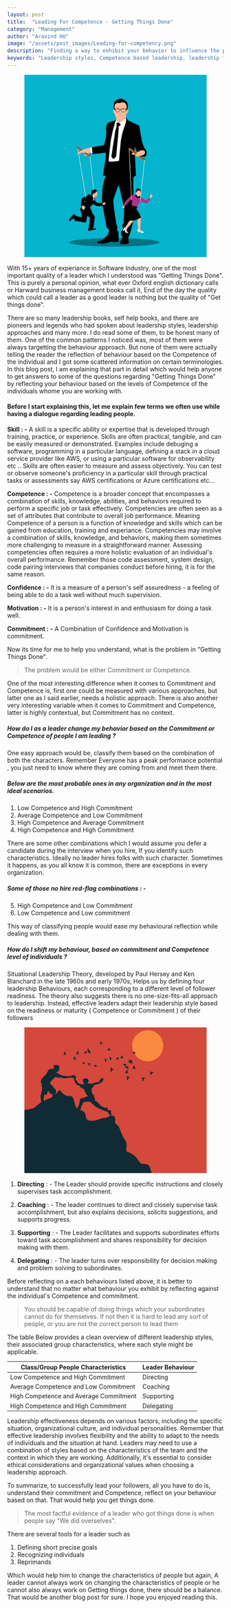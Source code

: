 ```yaml
---
layout: post
title:  "Leading For Competence - Getting Things Done"
category: "Management"
author: "Aravind HU"
image: "/assets/post_images/Leading-for-competency.png"
description: "Finding a way to exhibit your behavior to influence the performance of an individual based on his Competence"
keywords: "Leadership styles, Competence based leadership, leadership for Competence"
---
```


<figure class="figure w-50 float-left m-3 col-3">
    <img src="/assets/post_images/Leading-for-competency.png" class="figure-img img-fluid rounded img-thumbnail" alt="Leading For Competence - Getting Things Done">
</figure>

With 15+ years of experiance in Software Industry, one of the most important quality of a leader which I understood was "Getting Things Done". This is purely a personal opinion, what ever Oxford english dictionary calls or Harward business management books call it, End of the day the quality which could call a leader as a good leader is nothing but the quality of "Get things done".

There are so many leadership books, self help books, and there are pioneers and legends who had spoken about leadership styles, leadership approaches and many more. I do read some of them, to be honest many of them. One of the common patterns I noticed was, most of them were always targetting the behaviour approach. But none of them were actually telling the reader the reflection of behaviour based on the Competence of the individual and I got some scattered information on certain terminologies. In this blog post, I am explaining that part in detail which would help anyone to get answers to some of the questions regarding "Getting Things Done" by reflecting your behaviour based on the levels of Competence of the individuals whome you are working with.

#### Before I start explaining this, let me explain few terms we often use while having a dialogue regarding leading people.

**Skill : -** A skill is a specific ability or expertise that is developed through training, practice, or experience. Skills are often practical, tangible, and can be easily measured or demonstrated. Examples include debuging a software, programming in a particular language, defining a stack in a cloud service provider like AWS, or using a particular software for observability etc .. Skills are often easier to measure and assess objectively. You can test or observe someone's proficiency in a particular skill through practical tasks or assessments say AWS certifications or Azure certifications etc...

**Competence : -** Competence is a broader concept that encompasses a combination of skills, knowledge, abilities, and behaviors required to perform a specific job or task effectively. Competencies are often seen as a set of attributes that contribute to overall job performance. Meaning Competence of a person is a function of knowledge and skills which can be gained from education, training and experiance. Competencies may involve a combination of skills, knowledge, and behaviors, making them sometimes more challenging to measure in a straightforward manner. Assessing competencies often requires a more holistic evaluation of an individual's overall performance. Remember those code assessment, system design, code pairing interviews that companies conduct before hiring, it is for the same reason.

**Confidence : -** It is a measure of a person's self assuredness - a feeling of being able to do a task well without much supervision.

**Motivation : -** It is a person's interest in and enthusiasm for doing a task well.

**Commitment : -** A Combination of Confidence and Motivation is commitment.

  
Now its time for me to help you understand, what is the problem in "Getting Things Done".

> The problem would be either Commitment or Competence.

One of the most interesting difference when it comes to Commitment and Competence is, first one could be measured with various approaches, but latter one as I said earlier, needs a holistic approach. There is also another very interesting variable when it comes to Commitment and Competence, latter is highly contextual, but Commitment has no context.

##### How do I as a leader change my behavior based on the Commitment or Competence of people I am leading ?

One easy approach would be, classify them based on the combination of both the characters. Remember Everyone has a peak performance potential , you just need to know where they are coming from and meet them there.

##### Below are the most probable ones in any organization and in the most ideal scenarios.

1. Low Competence and High Commitment
2. Average Competence and Low Commitment
3. High Competence and Average Commitment
4. High Competence and High Commitment

There are some other combinations which I would assume you defer a candidate during the interview when you hire, If you identify such characteristics. Ideally no leader hires folks with such character. Sometimes it happens, as you all know it is common, there are exceptions in every organization.

##### Some of those no hire red-flag combinations : -

5. High Competence and Low Commitment
6. Low Competence and Low commitment

This way of classifying people would ease my behavioural reflection while dealing with them.

##### How do I shift my behaviour, based on commitment and Competence level of individuals ?

Situational Leadership Theory, developed by Paul Hersey and Ken Blanchard in the late 1960s and early 1970s, Helps us by defining four leadership Behaviours, each corresponding to a different level of follower readiness. The theory also suggests there is no one-size-fits-all approach to leadership. Instead, effective leaders adapt their leadership style based on the readiness or maturity ( Competence or Commitment ) of their followers

<figure class="figure w-50 float-right m-3 col-3">
    <img src="/assets/post_images/leader-support.jpg" class="figure-img img-fluid rounded img-thumbnail" alt="Leading For Competence - Getting Things Done">
</figure>

1. **Directing** : - The Leader should provide specific instructions and closely supervises task accomplishment.

2. **Coaching** : - The leader continues to direct and closely supervise task accomplishment, but also explains decisions, solicits suggestions, and supports progress.

3. **Supporting** : - The Leader facilitates and supports subordinates efforts toward task accomplishment and shares responsibility for decision making with them.

4. **Delegating** : - The leader turns over responsibility for decision making and problem solving to subordinates.

Before reflecting on a each behaviours listed above, it is better to understand that no matter what behaviour you exhibit by reflecting against the individual's Competence and commitment.

> You should be capable of doing things which your subordinates cannot do for themselves. If not then it is hard to lead any sort of people, or you are not the correct person to lead them

The table Below provides a clean overview of different leadership styles, their associated group characteristics, where each style might be applicable.  

<table class="table">
  <thead>
    <tr>
      <th scope="col">Class/Group People Characteristics</th>
      <th scope="col">Leader Behaviour</th>
    </tr>
  </thead>
  <tbody>
    <tr>
      <td>Low Competence and High Commitment</td>
      <td>Directing</td>
    </tr>
     <tr>
      <td>Average Competence and Low Commitment</td>
      <td>Coaching</td>
    </tr>
     <tr>
      <td>High Competence and Average Commitment</td>
      <td>Supporting</td>
    </tr>
    <tr>
      <td>High Competence and High Commitment</td>
      <td>Delegating</td>
    </tr>
  </tbody>
</table>

Leadership effectiveness depends on various factors, including the specific situation, organizational culture, and individual personalities. Remember that effective leadership involves flexibility and the ability to adapt to the needs of individuals and the situation at hand. Leaders may need to use a combination of styles based on the characteristics of the team and the context in which they are working. Additionally, it's essential to consider ethical considerations and organizational values when choosing a leadership approach.

To summarize, to successfully lead your followers, all you have to do is, understand their commitment and Competence, reflect on your behaviour based on that. That would help you get things done. 

> The most factful evidence of a leader who got things done is when
> people say "We did overselves".

There are several tools for a leader such as 

1. Defining short precise goals 
2. Recognizing individuals 
3. Reprimands 

Which would help him to change the characteristics of people but again, A leader cannot always work on changing the characteristics of people or he cannot also always work on Getting things done, there should be a balance. That would be another blog post for sure. I hope you enjoyed reading this.
